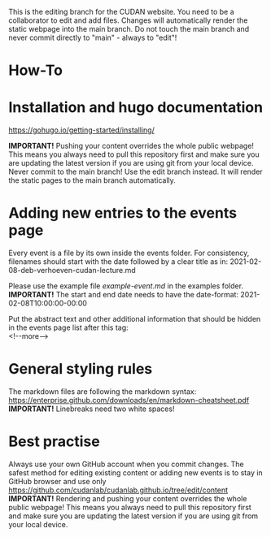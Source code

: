 This is the editing branch for the CUDAN website. You need to be a collaborator to edit and add files. Changes will automatically render the static webpage into the main branch. Do not touch the main branch and never commit directly to "main" - always to "edit"!


# How-To 

# Installation and hugo documentation
https://gohugo.io/getting-started/installing/ 

**IMPORTANT!** Pushing your content overrides the whole public webpage! This means you always need to pull this repository first and make sure you are updating the latest version if you are using git from your local device. Never commit to the main branch! Use the edit branch instead. It will render the static pages to the main branch automatically.   

# Adding new entries to the events page   
Every event is a file by its own inside the events folder. For consistency, filenames should start with the date followed by a clear title as in: 2021-02-08-deb-verhoeven-cudan-lecture.md 

Please use the example file *example-event.md* in the examples folder.   
**IMPORTANT!** The start and end date needs to have the date-format: 2021-02-08T10:00:00-00:00  

Put the abstract text and other additional information that should be hidden in the events page list after this tag:   
\<!--more-->

# General styling rules  
The markdown files are following the markdown syntax:
https://enterprise.github.com/downloads/en/markdown-cheatsheet.pdf  
**IMPORTANT!** Linebreaks need two white spaces!  


# Best practise  
Always use your own GitHub account when you commit changes. The safest method for editing existing content or adding new events is to stay in GitHub browser and use only https://github.com/cudanlab/cudanlab.github.io/tree/edit/content   
**IMPORTANT!** Rendering and pushing your content overrides the whole public webpage! This means you always need to pull this repository first and make sure you are updating the latest version if you are using git from your local device.
